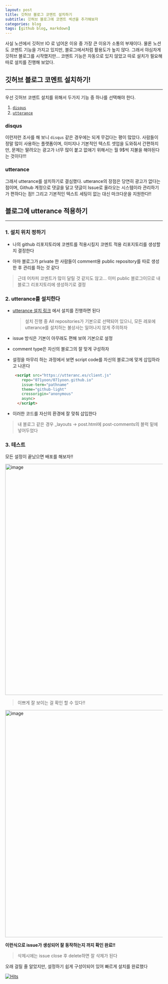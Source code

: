 ```yaml
---
layout: post
title: 깃허브 블로그 코멘트 설치하기
subtitle: 깃허브 블로그에 코멘트 섹션을 추가해보자
categories: blog
tags: [github blog, markdown]
---
```


사실 노션에서 깃허브 IO 로 넘어온 이유 중 가장 큰 이유가 소통의 부재이다.
물론 노션도 코멘트 기능을 가지고 있지만, 블로그에서처럼 활용도가 높지 않다. 그래서 야심차게 깃허브 블로그를 시작했지만... 코멘트 기능은 자동으로 있지 않았고 따로 설치가 필요해 따로 설치를 진행해 보았다.

## **깃허브 블로그 코멘트 설치하기!**
---
우선 깃허브 코멘트 설치를 위해서 두가지 기능 중 하나를 선택해야 한다.

1. [`disqus`](#disqus)
2. [`utterance`](#utterance)

### disqus
이런저런 조사를 해 보니 `disqus` 같은 경우에는 되게 무겁다는 평이 많았다. 사람들이 정말 많이 사용하는 플랫폼이며, 이미지나 기본적인 텍스트 셋업을 도와줘서 간편하지만, 문제는 딸려오는 광고가 너무 많이 붙고 없애기 위해서는 월 9$씩 지불을 해야된다는 것이다!!!
### utterance
그래서 utterance를 설치하기로 결심했다. utterance의 장점은 당연히 광고가 없다는 점이며, Github 계정으로 댓글을 달고 댓글이 Issue로 올라오는 시스템이라 관리하기가 편하다는 점!!
그리고 기본적인 텍스트 세팅이 없는 대신 마크다운을 지원한다!!

## 블로그에 utterance 적용하기
---
### 1. 설치 위치 정하기
* 나의 github 리포지토리에 코멘트를 적용시킬지 코멘트 적용 리포지토리를 생성할 지 결정한다

* 아마 블로그가 private 한 사람들이 comment용 public repository를 따로 생성 한 후 관리를 하는 것 같다
> 근데 어차피 코멘트가 많이 달릴 것 같지도 않고... 이미 public 블로그이므로 내 블로그 리포지토리에 생성하기로 결정

### 2. utterance를 설치한다

+ [utterance 설치 링크](https://github.com/apps/utterances) 에서 설치를 진행하면 된다

	> 설치 진행 중 All repositories가 기본으로 선택되어 있으니, 모든 레포에 utterance를 설치하는 불상사는 일어나지 않게 주의하자

+ issue 방식은 기본이 아무래도 편해 보여 기본으로 설정

+ comment type은 자신의 블로그의 잘 맞게 구성하자

+ 설정을 마무리 하는 과정에서 보면 script code를 자신의 블로그에 맞게 삽입하라고 나온다
  
	```html
	 <script src="https://utteranc.es/client.js"
        repo="071yoon/071yoon.github.io"
        issue-term="pathname"
        theme="github-light"
        crossorigin="anonymous"
        async>
      </script>
	```

+ 이러한 코드를 자신의 환경에 잘 맞춰 삽입한다
> 내 블로그 같은 경우 _layouts -> post.html에 post-comments의 블럭 밑에 넣어두었다


### 3. 테스트

모든 설정이 끝났으면 배포를 해보자!!

<img width="736" alt="image" src="https://user-images.githubusercontent.com/66371206/149119619-93defcf0-9f46-459a-95f8-14082e102e7a.png">

> 이쁘게 잘 보이는 걸 확인 할 수 있다!!


<img width="724" alt="image" src="https://user-images.githubusercontent.com/66371206/149118548-441acc97-8d8d-4ede-bf53-dbcc13af31c6.png">

**이런식으로 issue가 생성되어 잘 동작하는지 까지 확인 완료!!**

> 삭제시에는 issue close 후 delete하면 잘 삭제가 된다

오래 걸릴 줄 알았지만, 설정하기 쉽게 구성이되어 있어 빠르게 설치를 완료했다

[![Hits](https://hits.seeyoufarm.com/api/count/incr/badge.svg?url=https%3A%2F%2F071yoon.github.io%2Fblog%2F2022%2F01%2F12%2Finstall-blog-comment.html&count_bg=%2379C83D&title_bg=%23555555&icon=&icon_color=%23E7E7E7&title=hits&edge_flat=false)](https://hits.seeyoufarm.com)
